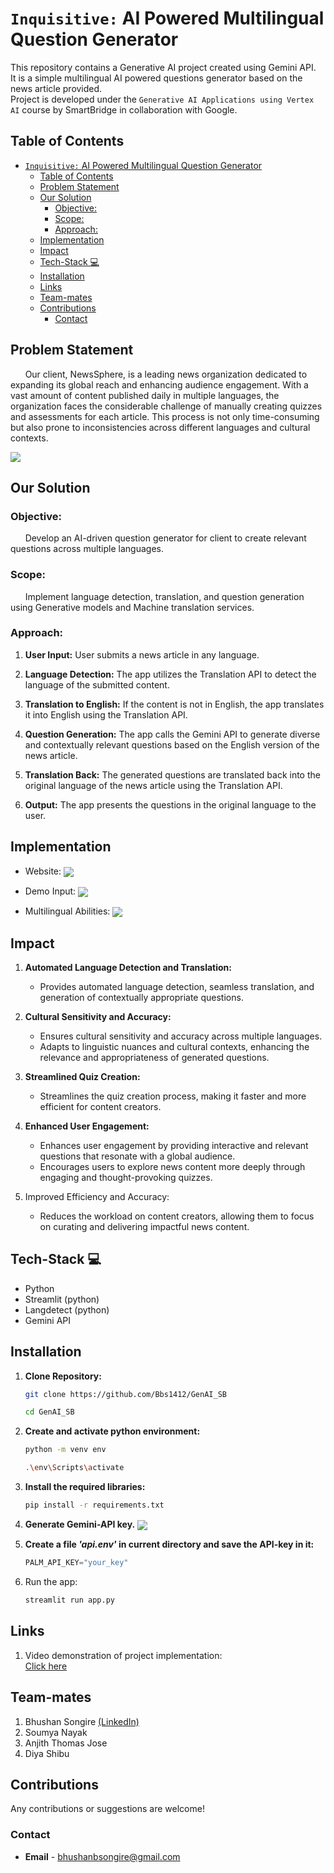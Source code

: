 # `Inquisitive:` AI Powered Multilingual Question Generator

<!-- <hr> -->

This repository contains a Generative AI project created using Gemini API.  
It is a simple multilingual AI powered questions generator based on the news article provided.  
Project is developed under the `Generative AI Applications using Vertex AI` course by SmartBridge in collaboration with Google.


## Table of Contents

- [`Inquisitive:` AI Powered Multilingual Question Generator](#inquisitive-ai-powered-multilingual-question-generator)
  - [Table of Contents](#table-of-contents)
  - [Problem Statement](#problem-statement)
  - [Our Solution](#our-solution)
    - [Objective:](#objective)
    - [Scope:](#scope)
    - [Approach:](#approach)
  - [Implementation](#implementation)
  - [Impact](#impact)
  - [Tech-Stack 💻](#tech-stack-)
  - [Installation](#installation)
  - [Links](#links)
  - [Team-mates](#team-mates)
  - [Contributions](#contributions)
    - [Contact](#contact)

## Problem Statement
&nbsp; &nbsp; &nbsp;
Our client, NewsSphere, is a leading news organization dedicated to expanding its global reach and enhancing audience engagement. With a vast amount of content published daily in multiple languages, the organization faces the considerable challenge of manually creating quizzes and
assessments for each article. This process is not only time-consuming but also prone to inconsistencies across different languages and cultural contexts.

<img align="center" src="./assets/FlowChart.png">

<!-- <br/><br/><br/><br/><br/><br/> -->

## Our Solution

### Objective:
&nbsp; &nbsp; &nbsp;
Develop an AI-driven question generator for client to create relevant questions across multiple languages.

### Scope:
&nbsp; &nbsp; &nbsp;
Implement language detection, translation, and question generation using Generative models and Machine translation services.

### Approach:
1. **User Input:** User submits a news article in any language.

1. **Language Detection:** The app utilizes the Translation API to detect the language of the submitted content.

1. **Translation to English:** If the content is not in English, the app translates it into English using the Translation API.

1. **Question Generation:** The app calls the Gemini API to generate diverse and contextually relevant questions based on the English version of the news article.
  
1. **Translation Back:** The generated questions are translated back into the original language of the news article using the Translation API.

1. **Output:** The app presents the questions in the original language to the user.

## Implementation
   * Website:
     <img align="center" src="./assets/web_1.png">

   * Demo Input:
     <img align="center" src="./assets/web_2.png">

   * Multilingual Abilities:
     <img align="center" src="./assets/web_3.png">
  
## Impact

  1. **Automated Language Detection and Translation:**  
       * Provides automated language detection, seamless translation, and generation of contextually appropriate questions.

  1. **Cultural Sensitivity and Accuracy:**
        * Ensures cultural sensitivity and accuracy across multiple languages.
        * Adapts to linguistic nuances and cultural contexts, enhancing the relevance and appropriateness of generated questions.

  1. **Streamlined Quiz Creation:**
        * Streamlines the quiz creation process, making it faster and more efficient for content creators.

  1. **Enhanced User Engagement:**
        * Enhances user engagement by providing interactive and relevant questions that resonate with a global audience.
        * Encourages users to explore news content more deeply through engaging and thought-provoking quizzes.

  1. Improved Efficiency and Accuracy:
        * Reduces the workload on content creators, allowing them to focus on curating and delivering impactful news content.


## Tech-Stack 💻
   - Python
   - Streamlit (python)
   - Langdetect (python)
   - Gemini API


## Installation

   1. **Clone Repository:**  
        ```bash
       git clone https://github.com/Bbs1412/GenAI_SB

       cd GenAI_SB
       ```

   2. **Create and activate python environment:**
       ```bash
       python -m venv env

       .\env\Scripts\activate
       ```

   3. **Install the required libraries:**
       ```bash
       pip install -r requirements.txt
       ```

   4. **Generate Gemini-API key.**
      <img align="center" src="./assets/gemini.png">
        

   5. **Create a file *'api.env'* in current directory and save the API-key in it:**
       ```python
       PALM_API_KEY="your_key"
       ```

   7. Run the app:
      ```bash
      streamlit run app.py
      ```

## Links

1. Video demonstration of project implementation:  
   [Click here](https://drive.google.com/drive/folders/18AyY4LmBO4mzg6BlsTIn2gKzWayWJUot) 
  

## Team-mates 

   1. Bhushan Songire [(LinkedIn)](linkedin.co/in/bhushan-songire)
   2. Soumya Nayak
   3. Anjith Thomas Jose
   4. Diya Shibu
   
## Contributions  

   Any contributions or suggestions are welcome! 

### Contact

   - **Email** - [bhushanbsongire@gmail.com](bhushanbsongire@gmail.com)

<!-- ## Acknowledgments -->
   <!-- - Thanks to .. for ... -->